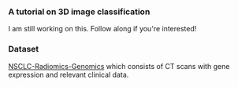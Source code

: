 ### A tutorial on 3D image classification

I am still working on this. Follow along if you're interested!


### Dataset

[NSCLC-Radiomics-Genomics](https://academictorrents.com/details/95b58ebfc1952780cfe2102dd7290889feefad66) which consists of CT scans with gene expression and relevant clinical data.
